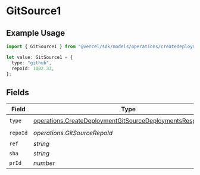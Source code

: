 # GitSource1

## Example Usage

```typescript
import { GitSource1 } from "@vercel/sdk/models/operations/createdeployment.js";

let value: GitSource1 = {
  type: "github",
  repoId: 1002.33,
};
```

## Fields

| Field                                                                                                                                      | Type                                                                                                                                       | Required                                                                                                                                   | Description                                                                                                                                |
| ------------------------------------------------------------------------------------------------------------------------------------------ | ------------------------------------------------------------------------------------------------------------------------------------------ | ------------------------------------------------------------------------------------------------------------------------------------------ | ------------------------------------------------------------------------------------------------------------------------------------------ |
| `type`                                                                                                                                     | [operations.CreateDeploymentGitSourceDeploymentsResponseType](../../models/operations/createdeploymentgitsourcedeploymentsresponsetype.md) | :heavy_check_mark:                                                                                                                         | N/A                                                                                                                                        |
| `repoId`                                                                                                                                   | *operations.GitSourceRepoId*                                                                                                               | :heavy_check_mark:                                                                                                                         | N/A                                                                                                                                        |
| `ref`                                                                                                                                      | *string*                                                                                                                                   | :heavy_minus_sign:                                                                                                                         | N/A                                                                                                                                        |
| `sha`                                                                                                                                      | *string*                                                                                                                                   | :heavy_minus_sign:                                                                                                                         | N/A                                                                                                                                        |
| `prId`                                                                                                                                     | *number*                                                                                                                                   | :heavy_minus_sign:                                                                                                                         | N/A                                                                                                                                        |